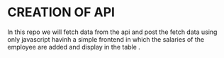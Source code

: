 # CREATION OF API 
In this repo we will fetch data from the api and post the fetch data using only javascript 
havinh a simple frontend in which the  salaries of the employee are added and display in the table . 